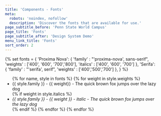 ```yaml
---
title: 'Components - Fonts'
meta:
  robots: 'noindex, nofollow'
  description: 'Discover the fonts that are available for use.'
page_subtitle_before: 'Penn State World Campus'
page_title: 'Fonts'
page_subtitle_after: 'Design System Demo'
menu_link_title: 'Fonts'
sort_order: 2
---
```

{% set fonts = {
  'Proxima Nova': {
    'family' : "'proxima-nova', sans-serif",
    'weights' : ['400', '600', '700','800'],
    'italics' : ['400', '600', '700']
  },
  'Serifa': {
    'family' : "'serifa', serif",
    'weights' : ['400','500','700']
  },
} %}
<ul>
  {% for name, style in fonts %}
    {% for weight in style.weights %}
      <li style="font-family: {{ style.family }}; font-weight: {{ weight }}">
        {{ style.family }} - {{ weight}} - The quick brown fox jumps over the lazy dog
      </li>
      {% if weight in style.italics %}
        <li style="font-family: {{ style.family }}; font-weight: {{ weight }}; font-style: italic">
          {{ style.family }} - {{ weight }} - italic - The quick brown fox jumps over the lazy dog
        </li>
      {% endif %}
    {% endfor %}
  {% endfor %}
</ul>